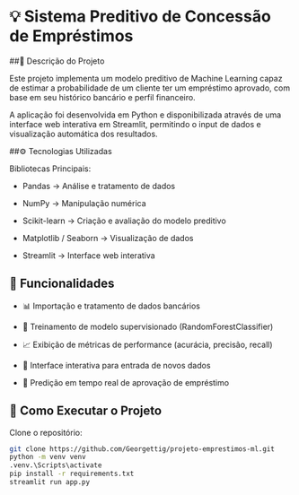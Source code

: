 # 💡 Sistema Preditivo de Concessão de Empréstimos  

##🧠 Descrição do Projeto

Este projeto implementa um modelo preditivo de Machine Learning capaz de estimar a probabilidade de um cliente ter um empréstimo aprovado, com base em seu histórico bancário e perfil financeiro.

A aplicação foi desenvolvida em Python e disponibilizada através de uma interface web interativa em Streamlit, permitindo o input de dados e visualização automática dos resultados.

##⚙️ Tecnologias Utilizadas

Bibliotecas Principais:

- Pandas → Análise e tratamento de dados

- NumPy → Manipulação numérica

- Scikit-learn → Criação e avaliação do modelo preditivo

- Matplotlib / Seaborn → Visualização de dados

- Streamlit → Interface web interativa  



## 🚀 Funcionalidades

- 📊 Importação e tratamento de dados bancários

- 🧮 Treinamento de modelo supervisionado (RandomForestClassifier)

- 📈 Exibição de métricas de performance (acurácia, precisão, recall)

- 💬 Interface interativa para entrada de novos dados

- 🔄 Predição em tempo real de aprovação de empréstimo


## 🧩 Como Executar o Projeto
Clone o repositório:
```bash 
git clone https://github.com/Georgettig/projeto-emprestimos-ml.git
python -m venv venv
.venv.\Scripts\activate
pip install -r requirements.txt
streamlit run app.py
